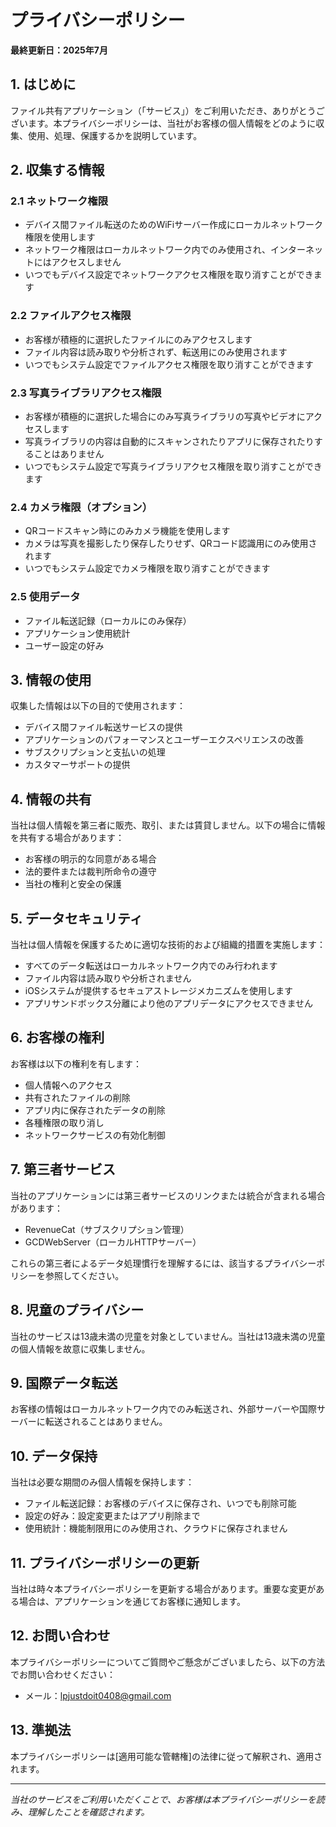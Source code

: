 # プライバシーポリシー

**最終更新日：2025年7月**

## 1. はじめに

ファイル共有アプリケーション（「サービス」）をご利用いただき、ありがとうございます。本プライバシーポリシーは、当社がお客様の個人情報をどのように収集、使用、処理、保護するかを説明しています。

## 2. 収集する情報

### 2.1 ネットワーク権限
- デバイス間ファイル転送のためのWiFiサーバー作成にローカルネットワーク権限を使用します
- ネットワーク権限はローカルネットワーク内でのみ使用され、インターネットにはアクセスしません
- いつでもデバイス設定でネットワークアクセス権限を取り消すことができます

### 2.2 ファイルアクセス権限
- お客様が積極的に選択したファイルにのみアクセスします
- ファイル内容は読み取りや分析されず、転送用にのみ使用されます
- いつでもシステム設定でファイルアクセス権限を取り消すことができます

### 2.3 写真ライブラリアクセス権限
- お客様が積極的に選択した場合にのみ写真ライブラリの写真やビデオにアクセスします
- 写真ライブラリの内容は自動的にスキャンされたりアプリに保存されたりすることはありません
- いつでもシステム設定で写真ライブラリアクセス権限を取り消すことができます

### 2.4 カメラ権限（オプション）
- QRコードスキャン時にのみカメラ機能を使用します
- カメラは写真を撮影したり保存したりせず、QRコード認識用にのみ使用されます
- いつでもシステム設定でカメラ権限を取り消すことができます

### 2.5 使用データ
- ファイル転送記録（ローカルにのみ保存）
- アプリケーション使用統計
- ユーザー設定の好み

## 3. 情報の使用

収集した情報は以下の目的で使用されます：
- デバイス間ファイル転送サービスの提供
- アプリケーションのパフォーマンスとユーザーエクスペリエンスの改善
- サブスクリプションと支払いの処理
- カスタマーサポートの提供

## 4. 情報の共有

当社は個人情報を第三者に販売、取引、または賃貸しません。以下の場合に情報を共有する場合があります：
- お客様の明示的な同意がある場合
- 法的要件または裁判所命令の遵守
- 当社の権利と安全の保護

## 5. データセキュリティ

当社は個人情報を保護するために適切な技術的および組織的措置を実施します：
- すべてのデータ転送はローカルネットワーク内でのみ行われます
- ファイル内容は読み取りや分析されません
- iOSシステムが提供するセキュアストレージメカニズムを使用します
- アプリサンドボックス分離により他のアプリデータにアクセスできません

## 6. お客様の権利

お客様は以下の権利を有します：
- 個人情報へのアクセス
- 共有されたファイルの削除
- アプリ内に保存されたデータの削除
- 各種権限の取り消し
- ネットワークサービスの有効化制御

## 7. 第三者サービス

当社のアプリケーションには第三者サービスのリンクまたは統合が含まれる場合があります：
- RevenueCat（サブスクリプション管理）
- GCDWebServer（ローカルHTTPサーバー）

これらの第三者によるデータ処理慣行を理解するには、該当するプライバシーポリシーを参照してください。

## 8. 児童のプライバシー

当社のサービスは13歳未満の児童を対象としていません。当社は13歳未満の児童の個人情報を故意に収集しません。

## 9. 国際データ転送

お客様の情報はローカルネットワーク内でのみ転送され、外部サーバーや国際サーバーに転送されることはありません。

## 10. データ保持

当社は必要な期間のみ個人情報を保持します：
- ファイル転送記録：お客様のデバイスに保存され、いつでも削除可能
- 設定の好み：設定変更またはアプリ削除まで
- 使用統計：機能制限用にのみ使用され、クラウドに保存されません

## 11. プライバシーポリシーの更新

当社は時々本プライバシーポリシーを更新する場合があります。重要な変更がある場合は、アプリケーションを通じてお客様に通知します。

## 12. お問い合わせ

本プライバシーポリシーについてご質問やご懸念がございましたら、以下の方法でお問い合わせください：

- メール：lpjustdoit0408@gmail.com

## 13. 準拠法

本プライバシーポリシーは[適用可能な管轄権]の法律に従って解釈され、適用されます。

---

*当社のサービスをご利用いただくことで、お客様は本プライバシーポリシーを読み、理解したことを確認されます。* 